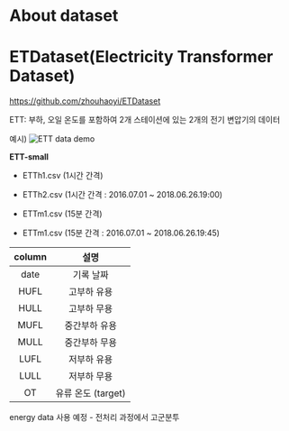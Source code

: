 # About dataset

# ETDataset(Electricity Transformer Dataset)
https://github.com/zhouhaoyi/ETDataset

ETT: 부하, 오일 온도를 포함하여 2개 스테이션에 있는 2개의 전기 변압기의 데이터

예시)
![ETT data demo](https://github.com/qor6/NeuralNetwork_donga/assets/87318054/07702354-05c7-4955-967b-47240564e0bc)

**ETT-small**
- ETTh1.csv (1시간 간격)

- ETTh2.csv (1시간 간격 : 2016.07.01 ~ 2018.06.26.19:00)

- ETTm1.csv (15분 간격)

- ETTm1.csv (15분 간격  : 2016.07.01 ~ 2018.06.26.19:45)


|column|설명|
|:---:|:---:|
| date | 기록 날짜 |
| HUFL | 고부하 유용 |
| HULL | 고부하 무용 |
| MUFL | 중간부하 유용 |
| MULL | 중간부하 무용 |
| LUFL | 저부하 유용 |
| LULL | 저부하 무용 |
| OT | 유류 온도 (target) |


energy data 사용 예정 - 전처리 과정에서 고군분투
